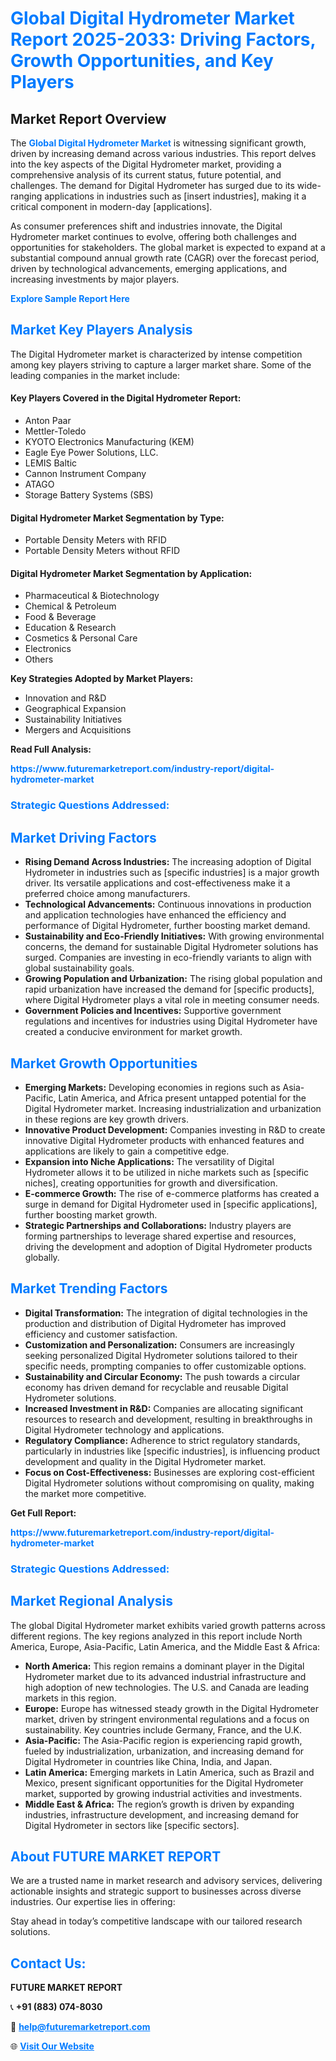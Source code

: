 <h1 style="color: #007BFF;">Global Digital Hydrometer Market Report 2025-2033: Driving Factors, Growth Opportunities, and Key Players</h1>

<section id="overview">
<h2>Market Report Overview</h2>
<p>The <a href="https://www.futuremarketreport.com/industry-report/digital-hydrometer-market" style="color: #007BFF; text-decoration: none;"><strong>Global Digital Hydrometer Market</strong></a> is witnessing significant growth, driven by increasing demand across various industries. This report delves into the key aspects of the Digital Hydrometer market, providing a comprehensive analysis of its current status, future potential, and challenges. The demand for Digital Hydrometer has surged due to its wide-ranging applications in industries such as [insert industries], making it a critical component in modern-day [applications].</p>
<p>As consumer preferences shift and industries innovate, the Digital Hydrometer market continues to evolve, offering both challenges and opportunities for stakeholders. The global market is expected to expand at a substantial compound annual growth rate (CAGR) over the forecast period, driven by technological advancements, emerging applications, and increasing investments by major players.</p>
</section>

<section id="overview">
<p><a href="https://www.futuremarketreport.com/request-sample/reportId=41422" style="color: #007BFF; text-decoration: none;"><strong>Explore Sample Report Here</strong></a></p>
</section>

<section id="key-players">
<h2 style="color: #007BFF;">Market Key Players Analysis</h2>
<p>The Digital Hydrometer market is characterized by intense competition among key players striving to capture a larger market share. Some of the leading companies in the market include:</p>
<h4>Key Players Covered in the Digital Hydrometer Report:</h4>
<ul><li>Anton Paar</li><li>Mettler-Toledo</li><li>KYOTO Electronics Manufacturing (KEM)</li><li>Eagle Eye Power Solutions, LLC.</li><li>LEMIS Baltic</li><li>Cannon Instrument Company</li><li>ATAGO</li><li>Storage Battery Systems (SBS)</li></ul>
<h4>Digital Hydrometer Market Segmentation by Type:</h4>
<ul><li>Portable Density Meters with RFID</li><li>Portable Density Meters without RFID</li></ul>

<h4>Digital Hydrometer Market Segmentation by Application:</h4>
<ul><li>Pharmaceutical &amp; Biotechnology</li><li>Chemical &amp; Petroleum</li><li>Food &amp; Beverage</li><li>Education &amp; Research</li><li>Cosmetics &amp; Personal Care</li><li>Electronics</li><li>Others</li></ul>
<p><strong>Key Strategies Adopted by Market Players:</strong></p>
<ul>
<li>Innovation and R&D</li>
<li>Geographical Expansion</li>
<li>Sustainability Initiatives</li>
<li>Mergers and Acquisitions</li>
</ul>
</section>

<section>
<p><strong>Read Full Analysis: </strong></p><a href="https://www.futuremarketreport.com/industry-report/digital-hydrometer-market" style="color: #007BFF; text-decoration: none;"><strong>https://www.futuremarketreport.com/industry-report/digital-hydrometer-market</strong></a>
<h3 style="color: #007BFF;">Strategic Questions Addressed:</h3>
</section>

<section id="driving-factors">
<h2 style="color: #007BFF;">Market Driving Factors</h2>
<ul>
<li><strong>Rising Demand Across Industries:</strong> The increasing adoption of Digital Hydrometer in industries such as [specific industries] is a major growth driver. Its versatile applications and cost-effectiveness make it a preferred choice among manufacturers.</li>
<li><strong>Technological Advancements:</strong> Continuous innovations in production and application technologies have enhanced the efficiency and performance of Digital Hydrometer, further boosting market demand.</li>
<li><strong>Sustainability and Eco-Friendly Initiatives:</strong> With growing environmental concerns, the demand for sustainable Digital Hydrometer solutions has surged. Companies are investing in eco-friendly variants to align with global sustainability goals.</li>
<li><strong>Growing Population and Urbanization:</strong> The rising global population and rapid urbanization have increased the demand for [specific products], where Digital Hydrometer plays a vital role in meeting consumer needs.</li>
<li><strong>Government Policies and Incentives:</strong> Supportive government regulations and incentives for industries using Digital Hydrometer have created a conducive environment for market growth.</li>
</ul>
</section>

<section id="growth-opportunities">
<h2 style="color: #007BFF;">Market Growth Opportunities</h2>
<ul>
<li><strong>Emerging Markets:</strong> Developing economies in regions such as Asia-Pacific, Latin America, and Africa present untapped potential for the Digital Hydrometer market. Increasing industrialization and urbanization in these regions are key growth drivers.</li>
<li><strong>Innovative Product Development:</strong> Companies investing in R&D to create innovative Digital Hydrometer products with enhanced features and applications are likely to gain a competitive edge.</li>
<li><strong>Expansion into Niche Applications:</strong> The versatility of Digital Hydrometer allows it to be utilized in niche markets such as [specific niches], creating opportunities for growth and diversification.</li>
<li><strong>E-commerce Growth:</strong> The rise of e-commerce platforms has created a surge in demand for Digital Hydrometer used in [specific applications], further boosting market growth.</li>
<li><strong>Strategic Partnerships and Collaborations:</strong> Industry players are forming partnerships to leverage shared expertise and resources, driving the development and adoption of Digital Hydrometer products globally.</li>
</ul>
</section>

<section id="trending-factors">
<h2 style="color: #007BFF;">Market Trending Factors</h2>
<ul>
<li><strong>Digital Transformation:</strong> The integration of digital technologies in the production and distribution of Digital Hydrometer has improved efficiency and customer satisfaction.</li>
<li><strong>Customization and Personalization:</strong> Consumers are increasingly seeking personalized Digital Hydrometer solutions tailored to their specific needs, prompting companies to offer customizable options.</li>
<li><strong>Sustainability and Circular Economy:</strong> The push towards a circular economy has driven demand for recyclable and reusable Digital Hydrometer solutions.</li>
<li><strong>Increased Investment in R&D:</strong> Companies are allocating significant resources to research and development, resulting in breakthroughs in Digital Hydrometer technology and applications.</li>
<li><strong>Regulatory Compliance:</strong> Adherence to strict regulatory standards, particularly in industries like [specific industries], is influencing product development and quality in the Digital Hydrometer market.</li>
<li><strong>Focus on Cost-Effectiveness:</strong> Businesses are exploring cost-efficient Digital Hydrometer solutions without compromising on quality, making the market more competitive.</li>
</ul>
</section>

<section>
<p><strong>Get Full Report: </strong></p><a href="https://www.futuremarketreport.com/industry-report/digital-hydrometer-market" style="color: #007BFF; text-decoration: none;"><strong>https://www.futuremarketreport.com/industry-report/digital-hydrometer-market</strong></a>
<h3 style="color: #007BFF;">Strategic Questions Addressed:</h3>
</section>


<section id="regional-analysis">
<h2 style="color: #007BFF;">Market Regional Analysis</h2>
<p>The global Digital Hydrometer market exhibits varied growth patterns across different regions. The key regions analyzed in this report include North America, Europe, Asia-Pacific, Latin America, and the Middle East & Africa:</p>
<ul>
<li><strong>North America:</strong> This region remains a dominant player in the Digital Hydrometer market due to its advanced industrial infrastructure and high adoption of new technologies. The U.S. and Canada are leading markets in this region.</li>
<li><strong>Europe:</strong> Europe has witnessed steady growth in the Digital Hydrometer market, driven by stringent environmental regulations and a focus on sustainability. Key countries include Germany, France, and the U.K.</li>
<li><strong>Asia-Pacific:</strong> The Asia-Pacific region is experiencing rapid growth, fueled by industrialization, urbanization, and increasing demand for Digital Hydrometer in countries like China, India, and Japan.</li>
<li><strong>Latin America:</strong> Emerging markets in Latin America, such as Brazil and Mexico, present significant opportunities for the Digital Hydrometer market, supported by growing industrial activities and investments.</li>
<li><strong>Middle East & Africa:</strong> The region’s growth is driven by expanding industries, infrastructure development, and increasing demand for Digital Hydrometer in sectors like [specific sectors].</li>
</ul>
</section>

<footer>
<h2 style="color: #007BFF;">About FUTURE MARKET REPORT</h2>
<p>We are a trusted name in market research and advisory services, delivering actionable insights and strategic support to businesses across diverse industries. Our expertise lies in offering:</p>

<p>Stay ahead in today’s competitive landscape with our tailored research solutions.</p>

<h2 style="color: #007BFF;">Contact Us:</h2>
<p><strong>FUTURE MARKET REPORT</strong></p>
<p>📞 <strong>+91 (883) 074-8030</strong></p>
<p>📧 <strong><a href="mailto:help@futuremarketreport.com" style="color: #007BFF;">help@futuremarketreport.com</a></strong></p>
<p>🌐 <strong><a href="https://www.futuremarketreport.com/" style="color: #007BFF;">Visit Our Website</a></strong></p>
</footer>
